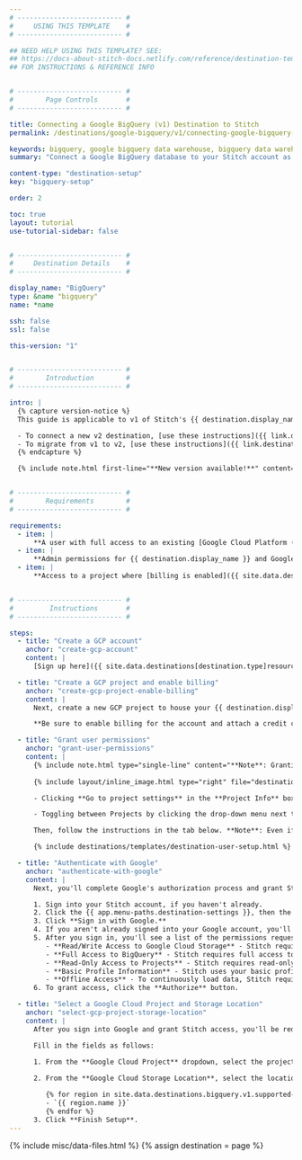 ```yaml
---
# -------------------------- #
#     USING THIS TEMPLATE    #
# -------------------------- #

## NEED HELP USING THIS TEMPLATE? SEE:
## https://docs-about-stitch-docs.netlify.com/reference/destination-templates/destination-setup/
## FOR INSTRUCTIONS & REFERENCE INFO


# -------------------------- #
#        Page Controls       #
# -------------------------- #

title: Connecting a Google BigQuery (v1) Destination to Stitch
permalink: /destinations/google-bigquery/v1/connecting-google-bigquery-to-stitch

keywords: bigquery, google bigquery data warehouse, bigquery data warehouse, bigquery etl, etl to bigquery, bigquery destination
summary: "Connect a Google BigQuery database to your Stitch account as a destination."

content-type: "destination-setup"
key: "bigquery-setup"

order: 2

toc: true
layout: tutorial
use-tutorial-sidebar: false


# -------------------------- #
#     Destination Details    #
# -------------------------- #

display_name: "BigQuery"
type: &name "bigquery"
name: *name

ssh: false
ssl: false

this-version: "1"


# -------------------------- #
#        Introduction        #
# -------------------------- #

intro: |
  {% capture version-notice %}
  This guide is applicable to v1 of Stitch's {{ destination.display_name }} destination.

  - To connect a new v2 destination, [use these instructions]({{ link.destinations.setup.bigquery-v2 | prepend: site.baseurl }})
  - To migrate from v1 to v2, [use these instructions]({{ link.destinations.setup.bigquery-v1-migration | prepend: site.baseurl }})
  {% endcapture %}

  {% include note.html first-line="**New version available!**" content=version-notice %}


# -------------------------- #
#        Requirements        #
# -------------------------- #

requirements:
  - item: |
      **A user with full access to an existing [Google Cloud Platform (GCP) project within {{ destination.display_name }}]({{ site.data.destinations[destination.type]resource-links.setup-project }}){:target="_blank"}**. Stitch won't be able to create one for you.
  - item: |
      **Admin permissions for {{ destination.display_name }} and Google Cloud Storage (GCS)**. This includes the {{ destination.display_name }} Admin and Storage Admin permissions. Stitch requires these permissions to [create and use a GCS bucket](https://cloud.google.com/storage/docs/access-control/bucket-level-iam){:target="_blank"} to load replicated data into {{ destination.display_name }}.
  - item: |
      **Access to a project where [billing is enabled]({{ site.data.destinations[destination.type]resource-links.enable-billing }}){:target="_blank"} and a credit card is attached**. Even if you're using {{ destination.display_name }}'s free trial, billing must still be enabled for Stitch to load data.


# -------------------------- #
#         Instructions       #
# -------------------------- #

steps:
  - title: "Create a GCP account"
    anchor: "create-gcp-account"
    content: |
      [Sign up here]({{ site.data.destinations[destination.type]resource-links.sign-up }}){:target="new"} to get started.

  - title: "Create a GCP project and enable billing"
    anchor: "create-gcp-project-enable-billing"
    content: |
      Next, create a new GCP project to house your {{ destination.display_name }} destination by following [these instructions]({{ site.data.destinations[destination.type]resource-links.setup-project }}){:target="new"}.

      **Be sure to enable billing for the account and attach a credit card, even if you're using the free trial option.** If billing isn't enabled, Stitch will encounter issues when loading data into your data warehouse.

  - title: "Grant user permissions"
    anchor: "grant-user-permissions"
    content: |
      {% include note.html type="single-line" content="**Note**: Granting permissions to a user in Google Cloud Platform requires the `resourcemanager.projects.setIamPolicy` privilege." %}
      
      {% include layout/inline_image.html type="right" file="destinations/bigquery-dashboard-project-info.png" alt="The project Info box on the GCP Platform Dashboard page." max-width="300px" %}After the project has been created, open the project in the GCP console. You can do this by either:

      - Clicking **Go to project settings** in the **Project Info** box on the dashboard page, as seen to the right.

      - Toggling between Projects by clicking the drop-down menu next to the Google Cloud Platform logo in the upper-left corner.

      Then, follow the instructions in the tab below. **Note**: Even if the user has Owner permissions, the permissions outlined below must still be granted to the user. Stitch will encounter loading errors otherwise.

      {% include destinations/templates/destination-user-setup.html %}

  - title: "Authenticate with Google"
    anchor: "authenticate-with-google"
    content: |
      Next, you'll complete Google's authorization process and grant Stitch access to the {{ destination.display_name }} project you created in [Step 2](#create-gcp-project-enable-billing).

      1. Sign into your Stitch account, if you haven't already.
      2. Click the {{ app.menu-paths.destination-settings }}, then the **{{ destination.display_name }}** icon.
      3. Click **Sign in with Google.**
      4. If you aren't already signed into your Google account, you'll be prompted for your credentials. **Sign in as the same user you granted {{ destination.display_name }} and Storage Admin permissions to in [Step 3](#grant-user-permissions).**
      5. After you sign in, you'll see a list of the permissions requested by Stitch:
         - **Read/Write Access to Google Cloud Storage** - Stitch requires Read/Write access to create and use a GCS bucket to load replicated data into BigQuery.
         - **Full Access to BigQuery** - Stitch requires full access to be able to create datasets and load data into BigQuery.
         - **Read-Only Access to Projects** - Stitch requires read-only access to projects to allow you to select a project to use during the BigQuery setup process.
         - **Basic Profile Information** - Stitch uses your basic profile info to retrieve your user ID.
         - **Offline Access** - To continuously load data, Stitch requires offline access. This allows the authorization token generated during setup process to be used for more than an hour after the initial authentication takes place.
      6. To grant access, click the **Authorize** button.

  - title: "Select a Google Cloud Project and Storage Location"
    anchor: "select-gcp-project-storage-location"
    content: |
      After you sign into Google and grant Stitch access, you'll be redirected back to Stitch. The last step is to select the select a project and define a storage location for your destination.

      Fill in the fields as follows:
     
      1. From the **Google Cloud Project** dropdown, select the project you created in [Step 2](#create-gcp-project-enable-billing).

      2. From the **Google Cloud Storage Location**, select the location where data should be stored:

         {% for region in site.data.destinations.bigquery.v1.supported-regions %}
         - `{{ region.name }}`
         {% endfor %}
      3. Click **Finish Setup**.
---
```

{% include misc/data-files.html %}
{% assign destination = page %}